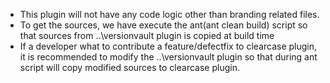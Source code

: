 - This plugin will not have any code logic other than branding related files.
- To get the sources, we have execute the ant(ant clean build) script so that sources from ..\versionvault plugin is copied at build time
- If a developer what to contribute a feature/defectfix to clearcase plugin, it is recommended to modify the ..\versionvault plugin so that during ant script will 
copy modified sources to clearcase plugin.
